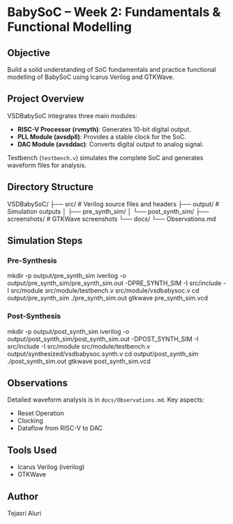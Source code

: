 # BabySoC – Week 2: Fundamentals & Functional Modelling

## Objective
Build a solid understanding of SoC fundamentals and practice functional modelling of BabySoC using Icarus Verilog and GTKWave.

## Project Overview
VSDBabySoC integrates three main modules:
- **RISC-V Processor (rvmyth)**: Generates 10-bit digital output.
- **PLL Module (avsdpll)**: Provides a stable clock for the SoC.
- **DAC Module (avsddac)**: Converts digital output to analog signal.

Testbench (`testbench.v`) simulates the complete SoC and generates waveform files for analysis.

## Directory Structure
VSDBabySoC/
├── src/              # Verilog source files and headers
├── output/           # Simulation outputs
│   ├── pre_synth_sim/
│   └── post_synth_sim/
├── screenshots/      # GTKWave screenshots
└── docs/
    └── Observations.md

## Simulation Steps

### Pre-Synthesis
mkdir -p output/pre_synth_sim
iverilog -o output/pre_synth_sim/pre_synth_sim.out -DPRE_SYNTH_SIM -I src/include -I src/module src/module/testbench.v src/module/vsdbabysoc.v
cd output/pre_synth_sim
./pre_synth_sim.out
gtkwave pre_synth_sim.vcd

### Post-Synthesis
mkdir -p output/post_synth_sim
iverilog -o output/post_synth_sim/post_synth_sim.out -DPOST_SYNTH_SIM -I src/include -I src/module src/module/testbench.v output/synthesized/vsdbabysoc.synth.v
cd output/post_synth_sim
./post_synth_sim.out
gtkwave post_synth_sim.vcd

## Observations
Detailed waveform analysis is in `docs/Observations.md`. Key aspects:
- Reset Operation
- Clocking
- Dataflow from RISC-V to DAC

## Tools Used
- Icarus Verilog (iverilog)
- GTKWave

## Author
Tejasri Aluri
